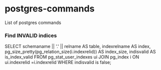 # postgres-commands
List of postgres commands

### Find INVALID indices

SELECT schemaname || '.' || relname AS table, indexrelname AS index, pg_size_pretty(pg_relation_size(i.indexrelid)) AS index_size, indisvalid AS is_index_valid
FROM pg_stat_user_indexes ui 
   JOIN pg_index i ON ui.indexrelid =i.indexrelid WHERE 
    indisvalid is false; 
    
